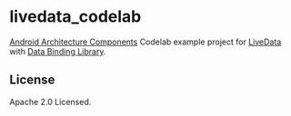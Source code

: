 # livedata_codelab

[Android Architecture Components][1] Codelab example project for [LiveData][2] with [Data Binding Library][3].

## License

Apache 2.0 Licensed. 

[1]: https://developer.android.com/topic/libraries/architecture/index.html
[2]: https://developer.android.com/topic/libraries/architecture/livedata.html
[3]: https://developer.android.com/topic/libraries/data-binding/index.html
